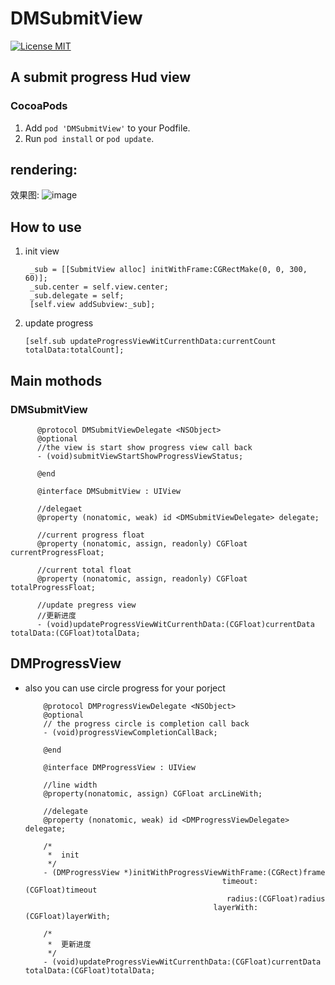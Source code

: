 # DMSubmitView



[![License MIT](https://img.shields.io/badge/license-MIT-green.svg?style=flat)](https://github.com/DMDavid/SubmitView/blob/master/LICENSE)&nbsp;

## A submit progress Hud view

### CocoaPods

1. Add `pod 'DMSubmitView'` to your Podfile.
2. Run `pod install` or `pod update`.


## rendering:
效果图:
 ![image](https://github.com/DMDavid/SubmitView/blob/master/SubmitView/rendering.gif)


## How to use

1. init view

        _sub = [[SubmitView alloc] initWithFrame:CGRectMake(0, 0, 300, 60)];
        _sub.center = self.view.center;
        _sub.delegate = self;
        [self.view addSubview:_sub];
        
2. update progress 

       [self.sub updateProgressViewWitCurrenthData:currentCount totalData:totalCount];
       
       
       
## Main mothods

### DMSubmitView

          @protocol DMSubmitViewDelegate <NSObject>
          @optional
          //the view is start show progress view call back
          - (void)submitViewStartShowProgressViewStatus;

          @end

          @interface DMSubmitView : UIView

          //delegaet
          @property (nonatomic, weak) id <DMSubmitViewDelegate> delegate;

          //current progress float
          @property (nonatomic, assign, readonly) CGFloat currentProgressFloat;

          //current total float
          @property (nonatomic, assign, readonly) CGFloat totalProgressFloat;

          //update pregress view
          //更新进度
          - (void)updateProgressViewWitCurrenthData:(CGFloat)currentData totalData:(CGFloat)totalData;

         
## DMProgressView

* also you can use circle progress for your porject 


          @protocol DMProgressViewDelegate <NSObject>
          @optional
          // the progress circle is completion call back
          - (void)progressViewCompletionCallBack;

          @end

          @interface DMProgressView : UIView

          //line width
          @property(nonatomic, assign) CGFloat arcLineWith;

          //delegate
          @property (nonatomic, weak) id <DMProgressViewDelegate> delegate;

          /*
           *  init
           */
          - (DMProgressView *)initWithProgressViewWithFrame:(CGRect)frame
                                                  timeout:(CGFloat)timeout
                                                   radius:(CGFloat)radius
                                                layerWith:(CGFloat)layerWith;

          /*
           *  更新进度
           */
          - (void)updateProgressViewWitCurrenthData:(CGFloat)currentData totalData:(CGFloat)totalData;



